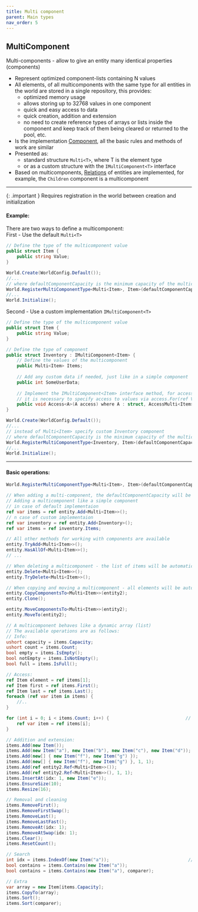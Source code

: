 ```yaml
---
title: Multi component
parent: Main types
nav_order: 5
---
```


## MultiComponent
Multi-components - allow to give an entity many identical properties (components)
- Represent optimized component-lists containing N values
- All elements, of all multicomponents with the same type for all entities in the world are stored in a single repository, this provides:
    - optimized memory usage
    - allows storing up to 32768 values in one component
    - quick and easy access to data
    - quick creation, addition and extension
    - no need to create reference types of arrays or lists inside the component and keep track of them being cleared or returned to the pool, etc.
- Is the implementation [Component](component.md), all the basic rules and methods of work are similar
- Presented as:
    - standard structure `Multi<T>`, where T is the element type
    - or as a custom structure with the `IMultiComponent<T>` interface
- Based on multicomponents, [Relations](../additional-features/relations.md) of entities are implemented, for example, the `Children` component is a multicomponent

___

{: .important }
Requires registration in the world between creation and initialization


#### Example:  
There are two ways to define a multicomponent:  
First - Use the default `Multi<T>`

```c#
// Define the type of the multicomponent value
public struct Item {
    public string Value;
}

World.Create(WorldConfig.Default());
//...
// where defaultComponentCapacity is the minimum capacity of the multicomponent, with a power of two, in the range of 4 to 32768 (4, 8, 16, 32 ...)
World.RegisterMultiComponentType<Multi<Item>, Item>(defaultComponentCapacity: 4); 
//...
World.Initialize();
```

Second - Use a custom implementation `IMultiComponent<T>`

```c#
// Define the type of the multicomponent value 
public struct Item {
    public string Value;
}

// Define the type of component
public struct Inventory : IMultiComponent<Item> {
    // Define the values of the multicomponent
    public Multi<Item> Items;
    
    // Add any custom data if needed, just like in a simple component
    public int SomeUserData;
    
    // Implement the IMultiComponent<Item> interface method, for access and automatic value management
    // it is necessary to specify access to values via access.For(ref Values)
    public void Access<A>(A access) where A : struct, AccessMulti<Item> => access.For(ref Items);
}

World.Create(WorldConfig.Default());
//...
// instead of Multi<Item> specify custom Inventory component
// where defaultComponentCapacity is the minimum capacity of the multicomponent, with a power of two, in the range of 4 to 32768 (4, 8, 16, 32 ...)
World.RegisterMultiComponentType<Inventory, Item>(defaultComponentCapacity: 4); 
//...
World.Initialize();
```
___

#### Basic operations:
```c#
World.RegisterMultiComponentType<Multi<Item>, Item>(defaultComponentCapacity: 4); 

// When adding a multi-component, the defaultComponentCapacity will be defaultComponentCapacity, as elements are added, it will expand as the elements are added 
// Adding a multicomponent like a simple component
// in case of default implementaion
ref var items = ref entity.Add<Multi<Item>>();
// n case of custom implementaion
ref var inventory = ref entity.Add<Inventory>();
ref var items = ref inventory.Items;

// All other methods for working with components are available
entity.TryAdd<Multi<Item>>();
entity.HasAllOf<Multi<Item>>();
// ...

// When deleting a multicomponent - the list of items will be automatically cleared
entity.Delete<Multi<Item>>();
entity.TryDelete<Multi<Item>>();

// When copying and moving a multicomponent - all elements will be automatically copied
entity.CopyComponentsTo<Multi<Item>>(entity2);
entity.Clone();

entity.MoveComponentsTo<Multi<Item>>(entity2);
entity.MoveTo(entity2);

// A multicomponent behaves like a dynamic array (list)
// The available operations are as follows:
// Info:
ushort capacity = items.Capacity;                                      // Current capacity
ushort count = items.Count;                                            // Number of items
bool empty = items.IsEmpty();                                          // True if there are no elements
bool notEmpty = items.IsNotEmpty();                                    // True if there are elements
bool full = items.IsFull();                                            // True if the current capacity is full

// Access:
ref Item element = ref items[1];                                       // Indexer
ref Item first = ref items.First();                                    // Link to the first element
ref Item last = ref items.Last();                                      // Link to the last element
foreach (ref var item in items) {                                      // Foreach
    //..
}

for (int i = 0; i < items.Count; i++) {                             // For loop
    ref var item = ref items[i];
}

// Addition and extension:
items.Add(new Item());                                                 // Add element
items.Add(new Item("a"), new Item("b"), new Item("c"), new Item("d")); // Add elements (1 - 4)
items.Add(new[] { new Item("f"), new Item("g") });                     // Add elements from an array
items.Add(new[] { new Item("f"), new Item("g") }, 1, 1);               // Add elements from an array with the start and number specified
items.Add(ref entity2.Ref<Multi<Item>>());                             // Add elements from another component
items.Add(ref entity2.Ref<Multi<Item>>(), 1, 1);                       // Add elements from another component specifying start and quantity
items.InsertAt(idx: 1, new Item("e"));                                 // Insert an element in the specified index, the other elements will be shifted
items.EnsureSize(10);                                                  // Ensure capacity for N more elements if required
items.Resize(16);                                                      // Extend capacity to N if required

// Removal and cleaning
items.RemoveFirst();                                                   // Delete the first element and shift the subsequent elements (if element order is important)
items.RemoveFirstSwap();                                               // Delete the first element and replace with the last element (if element order is NOT important) (Faster)
items.RemoveLast();                                                    // Delete the last element and reset to default
items.RemoveLastFast();                                                // Delete the last element and WITHOUT resetting the value to default (if resetting the value is NOT important) (Faster)
items.RemoveAt(idx: 1);                                                // Delete element by index and shift subsequent elements (if element order is important) (Faster)
items.RemoveAtSwap(idx: 1);                                            // Delete element by index and replace with the last element (if element order is NOT important) (Faster)
items.Clear();                                                         // Clear items and reset to default
items.ResetCount();                                                    // Reset quantity without clearing

// Search
int idx = items.IndexOf(new Item("a"));                              // Get item index or -1
bool contains = items.Contains(new Item("a"));                         // Check if an element exists with default IEqualityComparer
bool contains = items.Contains(new Item("a"), comparer);               // Check for an element with a custom IEqualityComparer

// Extra
var array = new Item[items.Capacity];                                  
items.CopyTo(array);                                                   // Copy elements to the specified array
items.Sort();                                                          // Sort elements with default Comparer
items.Sort(comparer);                                                  // Sort elements with passed Comparer
```